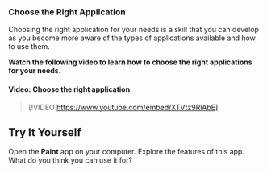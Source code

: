 ### Choose the Right Application
Choosing the right application for your needs is a skill that you can develop as you become more aware of the types of applications available and how to use them. 

**Watch the following video to learn how to choose the right applications for your needs.**

#### Video: Choose the right application
> [!VIDEO https://www.youtube.com/embed/XTVtz9RlAbE]

## Try It Yourself

Open the **Paint** app on your computer. Explore the features of this app.  What do you think you can use it for?